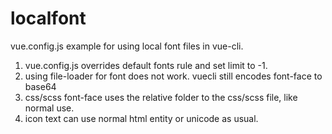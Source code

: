 # localfont

vue.config.js example for using local font files in vue-cli.

1. vue.config.js overrides default fonts rule and set limit to -1.
2. using file-loader for font does not work. vuecli still encodes font-face to base64
3. css/scss font-face uses the relative folder to the css/scss file, like normal use.
4. icon text can use normal html entity or unicode as usual.
